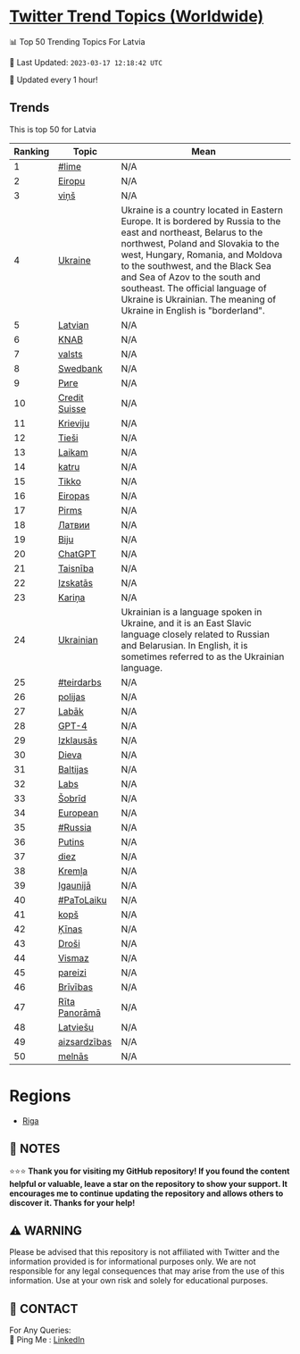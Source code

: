 [Twitter Trend Topics (Worldwide)](https://github.com/ErcinDedeoglu/Twitter-Trend-Topics)
==========


📊 Top 50 Trending Topics For Latvia

📆 Last Updated: `2023-03-17 12:18:42 UTC`

🔧 Updated every 1 hour!


## Trends

This is top 50 for Latvia

| Ranking | Topic | Mean |
| ------- | ------------ | ------------ |
| 1 | [#lime](http://twitter.com/search?q=%23lime) | N/A |
| 2 | [Eiropu](http://twitter.com/search?q=Eiropu) | N/A |
| 3 | [viņš](http://twitter.com/search?q=vi%c5%86%c5%a1) | N/A |
| 4 | [Ukraine](http://twitter.com/search?q=Ukraine) | Ukraine is a country located in Eastern Europe. It is bordered by Russia to the east and northeast, Belarus to the northwest, Poland and Slovakia to the west, Hungary, Romania, and Moldova to the southwest, and the Black Sea and Sea of Azov to the south and southeast. The official language of Ukraine is Ukrainian. The meaning of Ukraine in English is "borderland". |
| 5 | [Latvian](http://twitter.com/search?q=Latvian) | N/A |
| 6 | [KNAB](http://twitter.com/search?q=KNAB) | N/A |
| 7 | [valsts](http://twitter.com/search?q=valsts) | N/A |
| 8 | [Swedbank](http://twitter.com/search?q=Swedbank) | N/A |
| 9 | [Риге](http://twitter.com/search?q=%d0%a0%d0%b8%d0%b3%d0%b5) | N/A |
| 10 | [Credit Suisse](http://twitter.com/search?q=Credit+Suisse) | N/A |
| 11 | [Krieviju](http://twitter.com/search?q=Krieviju) | N/A |
| 12 | [Tieši](http://twitter.com/search?q=Tie%c5%a1i) | N/A |
| 13 | [Laikam](http://twitter.com/search?q=Laikam) | N/A |
| 14 | [katru](http://twitter.com/search?q=katru) | N/A |
| 15 | [Tikko](http://twitter.com/search?q=Tikko) | N/A |
| 16 | [Eiropas](http://twitter.com/search?q=Eiropas) | N/A |
| 17 | [Pirms](http://twitter.com/search?q=Pirms) | N/A |
| 18 | [Латвии](http://twitter.com/search?q=%d0%9b%d0%b0%d1%82%d0%b2%d0%b8%d0%b8) | N/A |
| 19 | [Biju](http://twitter.com/search?q=Biju) | N/A |
| 20 | [ChatGPT](http://twitter.com/search?q=ChatGPT) | N/A |
| 21 | [Taisnība](http://twitter.com/search?q=Taisn%c4%abba) | N/A |
| 22 | [Izskatās](http://twitter.com/search?q=Izskat%c4%81s) | N/A |
| 23 | [Kariņa](http://twitter.com/search?q=Kari%c5%86a) | N/A |
| 24 | [Ukrainian](http://twitter.com/search?q=Ukrainian) | Ukrainian is a language spoken in Ukraine, and it is an East Slavic language closely related to Russian and Belarusian. In English, it is sometimes referred to as the Ukrainian language. |
| 25 | [#teirdarbs](http://twitter.com/search?q=%23teirdarbs) | N/A |
| 26 | [polijas](http://twitter.com/search?q=polijas) | N/A |
| 27 | [Labāk](http://twitter.com/search?q=Lab%c4%81k) | N/A |
| 28 | [GPT-4](http://twitter.com/search?q=GPT-4) | N/A |
| 29 | [Izklausās](http://twitter.com/search?q=Izklaus%c4%81s) | N/A |
| 30 | [Dieva](http://twitter.com/search?q=Dieva) | N/A |
| 31 | [Baltijas](http://twitter.com/search?q=Baltijas) | N/A |
| 32 | [Labs](http://twitter.com/search?q=Labs) | N/A |
| 33 | [Šobrīd](http://twitter.com/search?q=%c5%a0obr%c4%abd) | N/A |
| 34 | [European](http://twitter.com/search?q=European) | N/A |
| 35 | [#Russia](http://twitter.com/search?q=%23Russia) | N/A |
| 36 | [Putins](http://twitter.com/search?q=Putins) | N/A |
| 37 | [diez](http://twitter.com/search?q=diez) | N/A |
| 38 | [Kremļa](http://twitter.com/search?q=Krem%c4%bca) | N/A |
| 39 | [Igaunijā](http://twitter.com/search?q=Igaunij%c4%81) | N/A |
| 40 | [#PaToLaiku](http://twitter.com/search?q=%23PaToLaiku) | N/A |
| 41 | [kopš](http://twitter.com/search?q=kop%c5%a1) | N/A |
| 42 | [Ķīnas](http://twitter.com/search?q=%c4%b6%c4%abnas) | N/A |
| 43 | [Droši](http://twitter.com/search?q=Dro%c5%a1i) | N/A |
| 44 | [Vismaz](http://twitter.com/search?q=Vismaz) | N/A |
| 45 | [pareizi](http://twitter.com/search?q=pareizi) | N/A |
| 46 | [Brīvības](http://twitter.com/search?q=Br%c4%abv%c4%abbas) | N/A |
| 47 | [Rīta Panorāmā](http://twitter.com/search?q=R%c4%abta+Panor%c4%81m%c4%81) | N/A |
| 48 | [Latviešu](http://twitter.com/search?q=Latvie%c5%a1u) | N/A |
| 49 | [aizsardzības](http://twitter.com/search?q=aizsardz%c4%abbas) | N/A |
| 50 | [melnās](http://twitter.com/search?q=meln%c4%81s) | N/A |



# Regions

* [Riga](</Latvia/Riga.md>)



## 📝 NOTES

⭐⭐⭐ **Thank you for visiting my GitHub repository! If you found the content helpful or valuable, leave a star on the repository to show your support. It encourages me to continue updating the repository and allows others to discover it. Thanks for your help!**


## ⚠️ WARNING

Please be advised that this repository is not affiliated with Twitter and the information provided is for informational purposes only. We are not responsible for any legal consequences that may arise from the use of this information. Use at your own risk and solely for educational purposes.


## 📨 CONTACT

 For Any Queries:  
            🏓 Ping Me : [LinkedIn](https://www.linkedin.com/in/ercindedeoglu/)
